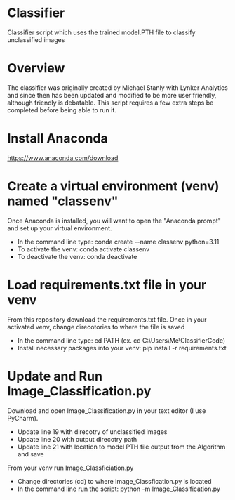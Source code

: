 # Classifier
Classifier script which uses the trained model.PTH file to classify unclassified images 

# Overview
The classifier was originally created by Michael Stanly with Lynker Analytics and since then has been updated and modified to be more user friendly, although friendly is debatable.
This script requires a few extra steps be completed before being able to run it.

# Install Anaconda
https://www.anaconda.com/download

# Create a virtual environment (venv) named "classenv"
Once Anaconda is installed, you will want to open the "Anaconda prompt" and set up your virtual environment.   
- In the command line type: conda create --name classenv  python=3.11  
- To activate the venv: conda activate classenv  
- To deactivate the venv: conda deactivate  

# Load requirements.txt file in your venv    
From this repository download the requirements.txt file. Once in your activated venv, change direcotories to where the file is saved     
- In the command line type: cd PATH (ex. cd C:\Users\Me\ClassifierCode)  
- Install necessary packages into your venv: pip install -r requirements.txt 

# Update and Run Image_Classification.py
Download and open Image_Classification.py in your text editor (I use PyCharm).  
- Update line 19 with direcotry of unclassified images  
- Update line 20 with output direcotry path  
- Update line 21 with location to model PTH file output from the Algorithm and save  

From your venv run Image_Classficiation.py
-  Change directories (cd) to where Image_Classfication.py is located
-  In the command line run the script: python -m Image_Classification.py
